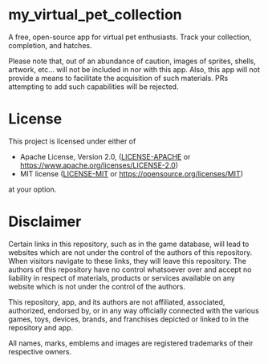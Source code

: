 # my_virtual_pet_collection

A free, open-source app for virtual pet enthusiasts. Track your collection, completion, and hatches.

Please note that, out of an abundance of caution, images of sprites, shells, artwork, etc... will not be included
in nor with this app. Also, this app will not provide a means to facilitate the acquisition of such materials. 
PRs attempting to add such capabilities will be rejected.

# License

This project is licensed under either of

* Apache License, Version 2.0, ([LICENSE-APACHE](LICENSE-APACHE) or
  https://www.apache.org/licenses/LICENSE-2.0)
* MIT license ([LICENSE-MIT](LICENSE-MIT) or
  https://opensource.org/licenses/MIT)

at your option.

# Disclaimer
Certain links in this repository, such as in the game database, will lead to websites which are not under the control of the authors of this
repository. When visitors navigate to these links, they will leave this repository. 
The authors of this repository have no control whatsoever over and accept no liability in respect 
of materials, products or services available on any website which is not under the control of the authors.

This repository, app, and its authors are not affiliated, associated, authorized, endorsed by, or in any way officially connected with
the various games, toys, devices, brands, and franchises depicted or linked to in the repository and app.

All names, marks, emblems and images are registered trademarks of their respective owners.